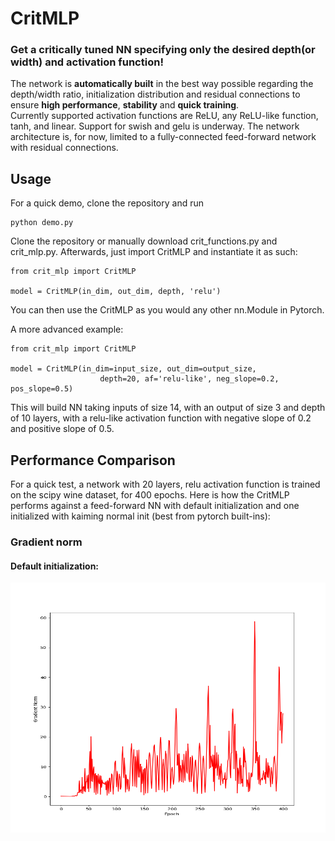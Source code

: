 # CritMLP
### Get a critically tuned NN specifying only the desired depth(or width) and activation function!  

The network is __automatically built__ in the best way possible regarding the depth/width ratio,
initialization distribution and residual connections to ensure **high performance**, **stability**
and **quick training**.  
Currently supported activation functions are ReLU, any ReLU-like function, tanh, and linear. Support for swish and gelu
is underway. The network architecture is, for now, limited to a fully-connected feed-forward network with residual connections.

## Usage
For a quick demo, clone the repository and run
```
python demo.py
```
Clone the repository or manually download crit_functions.py and crit_mlp.py. Afterwards, just import CritMLP and instantiate it as such:
```
from crit_mlp import CritMLP

model = CritMLP(in_dim, out_dim, depth, 'relu')

```
You can then use the CritMLP as you would any other nn.Module in Pytorch.  

A more advanced example:

```
from crit_mlp import CritMLP

model = CritMLP(in_dim=input_size, out_dim=output_size,
                    depth=20, af='relu-like', neg_slope=0.2, pos_slope=0.5)

```
This will build NN taking inputs of size 14, with an output of size 3 and depth of 10 layers,
with a relu-like activation function with negative slope of 0.2 and positive slope of 0.5.

## Performance Comparison
For a quick test, a network with 20 layers, relu activation function is trained on the scipy wine dataset, for 400 epochs.
Here is how the CritMLP performs against a feed-forward NN with default initialization and one initialized with kaiming normal init (best from pytorch built-ins):

### Gradient norm
#### Default initialization:
<img src="/assets/no_init_grad_norm.png" alt="no_init" style="height: 400px; width:600px;"/>
